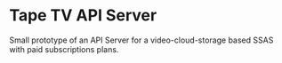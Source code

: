 # Tape TV API Server

Small prototype of an API Server for a video-cloud-storage based SSAS with paid subscriptions plans.

